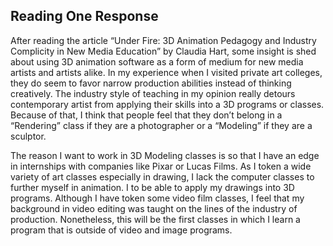 <h2>Reading One Response</h2>


<p>After reading the article “Under Fire: 3D Animation Pedagogy and Industry Complicity in New Media Education” by Claudia Hart, some insight is shed about using 3D animation software as a form of medium for new media artists and artists alike. In my experience when I visited private art colleges, they do seem to favor narrow production abilities instead of thinking creatively. The industry style of teaching in my opinion really detours contemporary artist from applying their skills into a 3D programs or classes. Because of that, I think that people feel that they don’t belong in a “Rendering” class if they are a photographer or a “Modeling” if they are a sculptor.  </p>

<p>The reason I want to work in 3D Modeling classes is so that I have an edge in internships with companies like Pixar or Lucas Films. As I token a wide variety of art classes especially in drawing, I lack the computer classes to further myself in animation. I to be able to apply my drawings into 3D programs. Although I have token some video film classes, I feel that my background in video editing was taught on the lines of the industry of production. Nonetheless, this will be the first classes in which I learn a program that is outside of video and image programs.</p>

